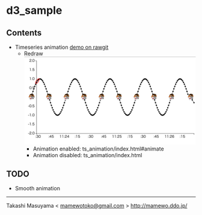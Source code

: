 d3_sample
=========

Contents
--------

* Timeseries animation [demo on rawgit](https://rawgit.com/mamewotoko/d3_sample/master/ts_animation/index.html#animate)
    * Redraw ![ts animation screenshot](img/ts_animation.png)
       * Animation enabled: ts_animation/index.html#animate
       * Animation disabled: ts_animation/index.html

TODO
----
* Smooth animation

----
Takashi Masuyama < mamewotoko@gmail.com >
http://mamewo.ddo.jp/
